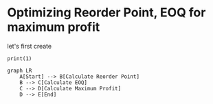 # Optimizing Reorder Point, EOQ for maximum profit

let's first create

```{python}
print(1)
```
```{mermaid}
graph LR
    A[Start] --> B[Calculate Reorder Point]
    B --> C[Calculate EOQ]
    C --> D[Calculate Maximum Profit]
    D --> E[End]
```
